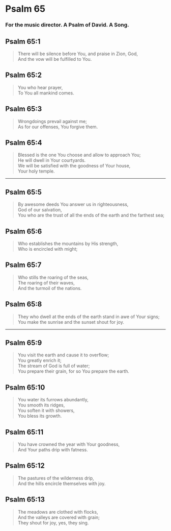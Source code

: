 # Psalm 65

### For the music director. A Psalm of David. A Song.

## Psalm 65:1

> There will be silence before You, and praise in Zion, God,  
> And the vow will be fulfilled to You.

## Psalm 65:2

> You who hear prayer,  
> To You all mankind comes.

## Psalm 65:3

> Wrongdoings prevail against me;  
> As for our offenses, You forgive them.

## Psalm 65:4

> Blessed is the one You choose and allow to approach You;  
> He will dwell in Your courtyards.  
> We will be satisfied with the goodness of Your house,  
> Your holy temple.

---

## Psalm 65:5

> By awesome deeds You answer us in righteousness,  
> God of our salvation,  
> You who are the trust of all the ends of the earth and the farthest sea;

## Psalm 65:6

> Who establishes the mountains by His strength,  
> Who is encircled with might;

## Psalm 65:7

> Who stills the roaring of the seas,  
> The roaring of their waves,  
> And the turmoil of the nations.

## Psalm 65:8

> They who dwell at the ends of the earth stand in awe of Your signs;  
> You make the sunrise and the sunset shout for joy.

---

## Psalm 65:9

> You visit the earth and cause it to overflow;  
> You greatly enrich it;  
> The stream of God is full of water;  
> You prepare their grain, for so You prepare the earth.

## Psalm 65:10

> You water its furrows abundantly,  
> You smooth its ridges,  
> You soften it with showers,  
> You bless its growth.

## Psalm 65:11

> You have crowned the year with Your goodness,  
> And Your paths drip with fatness.

## Psalm 65:12

> The pastures of the wilderness drip,  
> And the hills encircle themselves with joy.

## Psalm 65:13

> The meadows are clothed with flocks,  
> And the valleys are covered with grain;  
> They shout for joy, yes, they sing.
